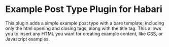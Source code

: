 Example Post Type Plugin for Habari
=====

This plugin adds a simple example post type with a bare template; including only the html opening and closing tags,
along with the title tag. This allows you to insert any HTML you want for creating example content, like CSS, or Javascript examples.
